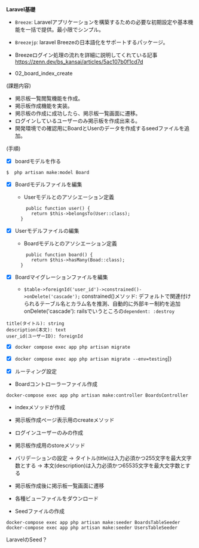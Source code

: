 **Laravel基礎**

- `Breeze`: Laravelアプリケーションを構築するための必要な初期設定や基本機能を一括で提供。最小限でシンプル。
- `Breezejp`: laravel Breezeの日本語化をサポートするパッケージ。

- Breezeログイン処理の流れを詳細に説明してくれている記事
https://zenn.dev/bs_kansai/articles/5ac107b0f1cd7d


- 02_board_index_create

(課題内容)
- 掲示板一覧閲覧機能を作成。
- 掲示板作成機能を実装。
- 掲示板の作成に成功したら、掲示板一覧画面に遷移。
- ログインしているユーザーのみ掲示板を作成出来る。
- 開発環境での確認用にBoardとUserのデータを作成するseedファイルを追加。

(手順)
- [x] boardモデルを作る
```
$  php artisan make:model Board
```
- [x] Boardモデルファイルを編集
  - Userモデルとのアソシエーション定義
  ```
      public function user() {
        return $this->belongsTo(User::class);
    }
  ```

- [x] Userモデルファイルの編集
  - Boardモデルとのアソシエーション定義
  ```
      public function board() {
        return $this->hasMany(Boad::class);
    }
  ```

- [x] Boardマイグレーションファイルを編集
  -  `$table->foreignId('user_id')->constrained()->onDelete('cascade');`
    constrained()メソッド: デフォルトで関連付けられるテーブル名とカラム名を推測、自動的に外部キー制約を追加
    onDelete('cascade'): railsでいうところの`dependent: :destroy`


```
title(タイトル): string
description(本文): text
user_id(ユーザーID): foreignId
```

- [x] `docker compose exec app php artisan migrate`
- [x] `docker compose exec app php artisan migrate --env=testing`]}

- [x] ルーティング設定 

- Boardコントローラーファイル作成
```
docker-compose exec app php artisan make:controller BoardsController
```
  - indexメソッドが作成
  - 掲示板作成ページ表示用のcreateメソッド
  - ログインユーザーのみの作成
  - 掲示板作成用のstoreメソッド
  - バリデーションの設定
    → タイトル(title)は入力必須かつ255文字を最大文字数とする
    → 本文(description)は入力必須かつ65535文字を最大文字数とする
  - 掲示板作成後に掲示板一覧画面に遷移

- 各種ビューファイルをダウンロード

- Seedファイルの作成
```
docker-compose exec app php artisan make:seeder BoardsTableSeeder
docker-compose exec app php artisan make:seeder UsersTableSeeder
```
LaravelのSeed？
